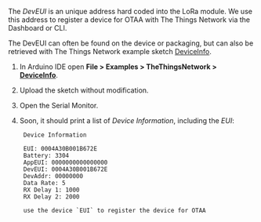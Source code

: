 The *DevEUI* is an unique address hard coded into the LoRa module. We use this address to register a device for OTAA with The Things Network via the Dashboard or CLI.

The DevEUI can often be found on the device or packaging, but can also be retrieved with The Things Network example sketch [DeviceInfo](https://github.com/TheThingsNetwork/arduino-library/blob/master/examples/DeviceInfo/DeviceInfo.ino).

1. In Arduino IDE open **File > Examples > TheThingsNetwork > [DeviceInfo](https://github.com/TheThingsNetwork/arduino-library/blob/master/examples/DeviceInfo/DeviceInfo.ino)**.
2. Upload the sketch without modification.
3. Open the Serial Monitor.
4. Soon, it should print a list of *Device Information*, including the *EUI*:

        Device Information

        EUI: 0004A30B001B672E
        Battery: 3304
        AppEUI: 0000000000000000
        DevEUI: 0004A30B001B672E
        DevAddr: 00000000
        Data Rate: 5
        RX Delay 1: 1000
        RX Delay 2: 2000

        use the device `EUI` to register the device for OTAA